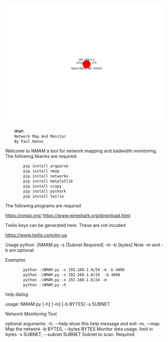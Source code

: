 ![Dora](map.png)
        
        NMAM
        Network Map And Monitor
        By Paul Oates 

Welcome to NMAM a tool for network mapping and badwidth monitoring. The following libaries are required:
```
        pip install argparse 
        pip install nmap 
        pip install networkx 
        pip install matplotlib 
        pip install scapy 
        pip install pyshark 
        pip install twilio 
```

The following programs are required 

https://nmap.org/
https://www.wireshark.org/download.html

Twilio keys can be genarated here. These are not incuded 

https://www.twilio.com/en-us

Usage 
python .\NMAM.py -s [Subnet Required] -m -b [bytes]
Note -m and -b are optional

Examples 
```
        python .\NMAM.py -s 192.168.1.0/24 -m -b 4096
        python .\NMAM.py -s 192.168.1.0/24  -b 4096
        python .\NMAM.py -s 192.168.1.0/24 -m
        python .\NMAM.py -h
```

help dialog 

usage: NMAM.py [-h] [-m] [-b BYTES] -s SUBNET

Network Monitoring Tool

optional arguments:
  -h, --help            show this help message and exit
  -m, --map             Map the network
  -b BYTES, --bytes BYTES
                        Monitor data usage. limit in bytes
  -s SUBNET, --subnet SUBNET
                        Subnet to scan. Required
